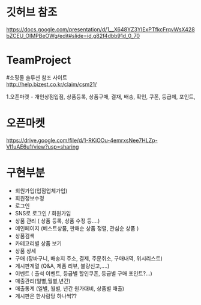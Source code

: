 # 깃허브 참조
https://docs.google.com/presentation/d/1__X648YZ3YIExPTfkcFrqvWsX428bZCEU_OlMPBeOWg/edit#slide=id.g82f4dbb91d_0_70


# TeamProject
#쇼핑몰 솔루션 참조 사이트  
http://help.bizest.co.kr/claim/csm21/  

1.오픈마켓 - 개인상점입점, 상품등록, 상품구매, 결재, 배송, 확인, 쿠폰, 등급제, 포인트,  

# 오픈마켓
https://drive.google.com/file/d/1-RKiOOu-4emrxsNee7HLZp-Vl1uAE6u1/view?usp=sharing

# 구현부분
- 회원가입(입점업체가입)  
- 회원정보수정  
- 로그인  
- SNS로 로그인 / 회원가입  
- 상품 관리 ( 상품 등록, 상품 수정 등....)  
- 메인페이지  (베스트상품, 판매순 상품 정렬, 관심순 상품 )  
- 상품검색  
- 카테고리별 상품 보기  
- 상품 상세  
- 구매 (장바구니, 배송지 주소, 결제, 주문취소, 구매내역, 위시리스트)  
- 게시판계열 (Q&A, 제품 리뷰, 불량신고,....)  
- 이벤트 ( 출석 이벤트, 등급별 할인쿠폰, 등급별 구매 포인트?...)  
- 매출관리(일별,월별,년간)  
- 매출통계 (일별, 월별, 년간 원가대비, 상품별 매출)
- 게시판은 한사람당 하나씩??
